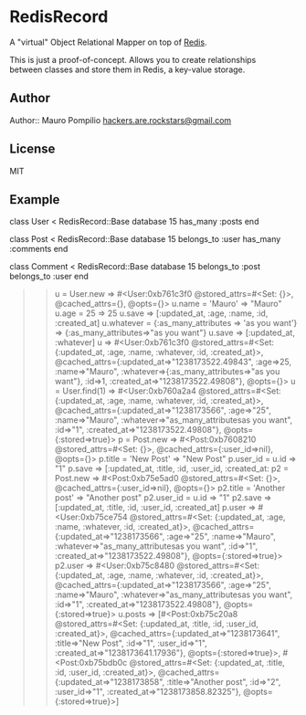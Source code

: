 # RedisRecord
A "virtual" Object Relational Mapper on top of [Redis](http://redis.googlecode.com).

This is just a proof-of-concept. Allows you to create relationships <br/>
between classes and store them in Redis, a key-value storage.

## Author
Author:: Mauro Pompilio <hackers.are.rockstars@gmail.com>

## License
MIT


## Example

 class User < RedisRecord::Base
   database 15
   has_many :posts
 end
 
 class Post < RedisRecord::Base
   database 15
   belongs_to :user
   has_many :comments
 end
 
 class Comment < RedisRecord::Base
   database 15
   belongs_to :post
   belongs_to :user
 end 

 >> u = User.new
 => #<User:0xb761c3f0 @stored_attrs=#<Set: {}>, @cached_attrs={}, @opts={}>
 >> u.name = 'Mauro'
 => "Mauro"
 >> u.age = 25
 => 25
 >> u.save
 => [:updated_at, :age, :name, :id, :created_at]
 >> u.whatever = {:as_many_attributes => 'as you want'}
 => {:as_many_attributes=>"as you want"}
 >> u.save
 => [:updated_at, :whatever]
 >> u
 => #<User:0xb761c3f0 @stored_attrs=#<Set: {:updated_at, :age, :name, :whatever, :id, :created_at}>, @cached_attrs={:updated_at=>"1238173522.49843", :age=>25, :name=>"Mauro", :whatever=>{:as_many_attributes=>"as you want"}, :id=>1, :created_at=>"1238173522.49808"}, @opts={}>
 >> u = User.find(1)
 => #<User:0xb760a2a4 @stored_attrs=#<Set: {:updated_at, :age, :name, :whatever, :id, :created_at}>, @cached_attrs={:updated_at=>"1238173566", :age=>"25", :name=>"Mauro", :whatever=>"as_many_attributesas you want", :id=>"1", :created_at=>"1238173522.49808"}, @opts={:stored=>true}>
 >> p = Post.new
 => #<Post:0xb7608210 @stored_attrs=#<Set: {}>, @cached_attrs={:user_id=>nil}, @opts={}>
 >> p.title = 'New Post'
 => "New Post"
 >> p.user_id = u.id
 => "1"
 >> p.save
 => [:updated_at, :title, :id, :user_id, :created_at:
 >> p2 = Post.new
 => #<Post:0xb75e5ad0 @stored_attrs=#<Set: {}>, @cached_attrs={:user_id=>nil}, @opts={}>
 >> p2.title = 'Another post'
 => "Another post"
 >> p2.user_id = u.id
 => "1"
 >> p2.save
 => [:updated_at, :title, :id, :user_id, :created_at]
 >> p.user
 => #<User:0xb75ce754 @stored_attrs=#<Set: {:updated_at, :age, :name, :whatever, :id, :created_at}>, @cached_attrs={:updated_at=>"1238173566", :age=>"25", :name=>"Mauro", :whatever=>"as_many_attributesas you want", :id=>"1", :created_at=>"1238173522.49808"}, @opts={:stored=>true}>
 >> p2.user
 => #<User:0xb75c8480 @stored_attrs=#<Set: {:updated_at, :age, :name, :whatever, :id, :created_at}>, @cached_attrs={:updated_at=>"1238173566", :age=>"25", :name=>"Mauro", :whatever=>"as_many_attributesas you want", :id=>"1", :created_at=>"1238173522.49808"}, @opts={:stored=>true}>
 >> u.posts
 => [#<Post:0xb75c20a8 @stored_attrs=#<Set: {:updated_at, :title, :id, :user_id, :created_at}>, @cached_attrs={:updated_at=>"1238173641", :title=>"New Post", :id=>"1", :user_id=>"1", :created_at=>"1238173641.17936"}, @opts={:stored=>true}>, #<Post:0xb75bdb0c @stored_attrs=#<Set: {:updated_at, :title, :id, :user_id, :created_at}>, @cached_attrs={:updated_at=>"1238173858", :title=>"Another post", :id=>"2", :user_id=>"1", :created_at=>"1238173858.82325"}, @opts={:stored=>true}>]




